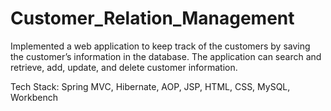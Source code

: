 # Customer_Relation_Management
 Implemented a web application to keep track of the customers by saving the customer’s information in the database. The application can search and retrieve, add, update, and delete customer information.  
 
 Tech Stack: Spring MVC, Hibernate, AOP, JSP, HTML, CSS, MySQL, Workbench 
 
